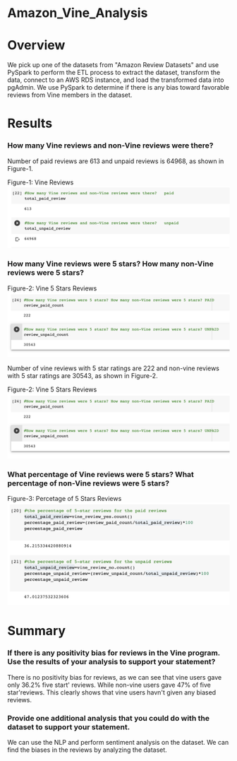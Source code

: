 # Amazon_Vine_Analysis
# Overview
We pick up one of the datasets from "Amazon Review Datasets" and use PySpark to perform the ETL process to extract the dataset, transform the data, connect to an AWS RDS instance, and load the transformed data into pgAdmin. We  use PySpark to determine if there is any bias toward favorable reviews from Vine members in the dataset. 
# Results
### How many Vine reviews and non-Vine reviews were there?

Number of paid reviews are 613 and unpaid reviews is 64968, as shown in Figure-1.

Figure-1: Vine Reviews![Vine Reviews](https://github.com/FatimaJHussain/Amazon_Vine_Analysis/blob/main/reviews.png)

### How many Vine reviews were 5 stars? How many non-Vine reviews were 5 stars?

Figure-2: Vine 5 Stars Reviews![Vine 5 Stars Reviews](https://github.com/FatimaJHussain/Amazon_Vine_Analysis/blob/main/5star.png)

Number of vine reviews with 5 star ratings are 222 and non-vine reviews with 5 star ratings are 30543, as shown in Figure-2.


Figure-2: Vine 5 Stars Reviews![Vine 5 Stars Reviews](https://github.com/FatimaJHussain/Amazon_Vine_Analysis/blob/main/5star.png)
### What percentage of Vine reviews were 5 stars? What percentage of non-Vine reviews were 5 stars?

Figure-3: Percetage of 5 Stars Reviews![Percetage of 5 Stars Reviews](https://github.com/FatimaJHussain/Amazon_Vine_Analysis/blob/main/percentage.png)

# Summary
### If there is any positivity bias for reviews in the Vine program. Use the results of your analysis to support your statement?
There is no positivity bias for reviews, as we can see that vine users gave only 36.2% five start' reviews. While non-vine users gave 47% of five star'reviews. This clearly shows that vine users havn't given any biased reviews. 

### Provide one additional analysis that you could do with the dataset to support your statement.
We can use the NLP and perform sentiment analysis on the dataset. We can find the biases in the reviews by analyzing the dataset.

